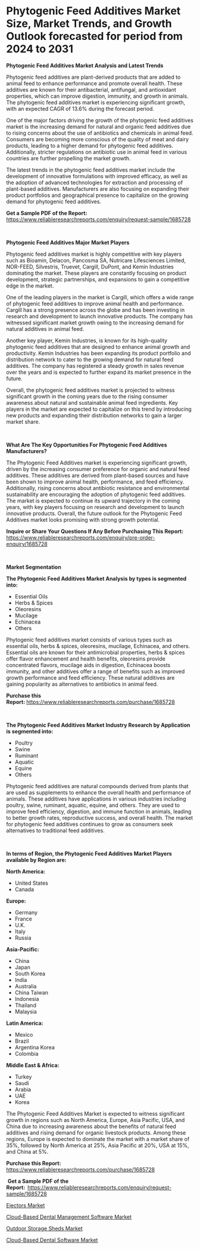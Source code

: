 <p><h1>Phytogenic Feed Additives Market Size, Market Trends, and Growth Outlook forecasted for period from 2024 to 2031</h1></p><p><strong>Phytogenic Feed Additives Market Analysis and Latest Trends</strong></p>
<p><p>Phytogenic feed additives are plant-derived products that are added to animal feed to enhance performance and promote overall health. These additives are known for their antibacterial, antifungal, and antioxidant properties, which can improve digestion, immunity, and growth in animals. The phytogenic feed additives market is experiencing significant growth, with an expected CAGR of 13.6% during the forecast period.</p><p>One of the major factors driving the growth of the phytogenic feed additives market is the increasing demand for natural and organic feed additives due to rising concerns about the use of antibiotics and chemicals in animal feed. Consumers are becoming more conscious of the quality of meat and dairy products, leading to a higher demand for phytogenic feed additives. Additionally, stricter regulations on antibiotic use in animal feed in various countries are further propelling the market growth.</p><p>The latest trends in the phytogenic feed additives market include the development of innovative formulations with improved efficacy, as well as the adoption of advanced technologies for extraction and processing of plant-based additives. Manufacturers are also focusing on expanding their product portfolios and geographical presence to capitalize on the growing demand for phytogenic feed additives.</p></p>
<p><strong>Get a Sample PDF of the Report:&nbsp;</strong> <a href="https://www.reliableresearchreports.com/enquiry/request-sample/1685728">https://www.reliableresearchreports.com/enquiry/request-sample/1685728</a></p>
<p>&nbsp;</p>
<p><strong>Phytogenic Feed Additives Major Market Players</strong></p>
<p><p>Phytogenic feed additives market is highly competitive with key players such as Bioamin, Delacon, Pancosma SA, Nutricare Lifesciences Limited, NOR-FEED, Silvestris, Truevet, Cargill, DuPont, and Kemin Industries dominating the market. These players are constantly focusing on product development, strategic partnerships, and expansions to gain a competitive edge in the market.</p><p>One of the leading players in the market is Cargill, which offers a wide range of phytogenic feed additives to improve animal health and performance. Cargill has a strong presence across the globe and has been investing in research and development to launch innovative products. The company has witnessed significant market growth owing to the increasing demand for natural additives in animal feed.</p><p>Another key player, Kemin Industries, is known for its high-quality phytogenic feed additives that are designed to enhance animal growth and productivity. Kemin Industries has been expanding its product portfolio and distribution network to cater to the growing demand for natural feed additives. The company has registered a steady growth in sales revenue over the years and is expected to further expand its market presence in the future.</p><p>Overall, the phytogenic feed additives market is projected to witness significant growth in the coming years due to the rising consumer awareness about natural and sustainable animal feed ingredients. Key players in the market are expected to capitalize on this trend by introducing new products and expanding their distribution networks to gain a larger market share.</p></p>
<p>&nbsp;</p>
<p><strong>What Are The Key Opportunities For Phytogenic Feed Additives Manufacturers?</strong></p>
<p><p>The Phytogenic Feed Additives market is experiencing significant growth, driven by the increasing consumer preference for organic and natural feed additives. These additives are derived from plant-based sources and have been shown to improve animal health, performance, and feed efficiency. Additionally, rising concerns about antibiotic resistance and environmental sustainability are encouraging the adoption of phytogenic feed additives. The market is expected to continue its upward trajectory in the coming years, with key players focusing on research and development to launch innovative products. Overall, the future outlook for the Phytogenic Feed Additives market looks promising with strong growth potential.</p></p>
<p><strong>Inquire or Share Your Questions If Any Before Purchasing This Report:</strong> <a href="https://www.reliableresearchreports.com/enquiry/pre-order-enquiry/1685728">https://www.reliableresearchreports.com/enquiry/pre-order-enquiry/1685728</a></p>
<p>&nbsp;</p>
<p><strong>Market Segmentation</strong></p>
<p><strong>The Phytogenic Feed Additives Market Analysis by types is segmented into:</strong></p>
<p><ul><li>Essential Oils</li><li>Herbs & Spices</li><li>Oleoresins</li><li>Mucilage</li><li>Echinacea</li><li>Others</li></ul></p>
<p><p>Phytogenic feed additives market consists of various types such as essential oils, herbs & spices, oleoresins, mucilage, Echinacea, and others. Essential oils are known for their antimicrobial properties, herbs & spices offer flavor enhancement and health benefits, oleoresins provide concentrated flavors, mucilage aids in digestion, Echinacea boosts immunity, and other additives offer a range of benefits such as improved growth performance and feed efficiency. These natural additives are gaining popularity as alternatives to antibiotics in animal feed.</p></p>
<p><strong>Purchase this Report:&nbsp;</strong><a href="https://www.reliableresearchreports.com/purchase/1685728">https://www.reliableresearchreports.com/purchase/1685728</a></p>
<p>&nbsp;</p>
<p><strong>The Phytogenic Feed Additives Market Industry Research by Application is segmented into:</strong></p>
<p><ul><li>Poultry</li><li>Swine</li><li>Ruminant</li><li>Aquatic</li><li>Equine</li><li>Others</li></ul></p>
<p><p>Phytogenic feed additives are natural compounds derived from plants that are used as supplements to enhance the overall health and performance of animals. These additives have applications in various industries including poultry, swine, ruminant, aquatic, equine, and others. They are used to improve feed efficiency, digestion, and immune function in animals, leading to better growth rates, reproductive success, and overall health. The market for phytogenic feed additives continues to grow as consumers seek alternatives to traditional feed additives.</p></p>
<p>&nbsp;</p>
<p><strong>In terms of Region, the Phytogenic Feed Additives Market Players available by Region are:</strong></p>
<p>
    <p> <strong> North America: </strong>
        <ul>
            <li>United States</li>
            <li>Canada</li>
        </ul>
        </p> 
    <p> <strong> Europe: </strong>
        <ul>
            <li>Germany</li>
            <li>France</li>
            <li>U.K.</li>
            <li>Italy</li>
            <li>Russia</li>
        </ul>
        </p> 
    <p> <strong> Asia-Pacific: </strong>
        <ul>
            <li>China</li>
            <li>Japan</li>
            <li>South Korea</li>
            <li>India</li>
            <li>Australia</li>
            <li>China Taiwan</li>
            <li>Indonesia</li>
            <li>Thailand</li>
            <li>Malaysia</li>
        </ul>
        </p> 
    <p> <strong> Latin America: </strong>
        <ul>
            <li>Mexico</li>
            <li>Brazil</li>
            <li>Argentina Korea</li>
            <li>Colombia</li>
        </ul>
        </p> 
    <p> <strong> Middle East & Africa: </strong>
        <ul>
            <li>Turkey</li>
            <li>Saudi</li>
            <li>Arabia</li>
            <li>UAE</li>
            <li>Korea</li>
        </ul>
    </p>
    </p>
<p><p>The Phytogenic Feed Additives Market is expected to witness significant growth in regions such as North America, Europe, Asia Pacific, USA, and China due to increasing awareness about the benefits of natural feed additives and rising demand for organic livestock products. Among these regions, Europe is expected to dominate the market with a market share of 35%, followed by North America at 25%, Asia Pacific at 20%, USA at 15%, and China at 5%.</p></p>
<p><strong>Purchase this Report: </strong><a href="https://www.reliableresearchreports.com/purchase/1685728">https://www.reliableresearchreports.com/purchase/1685728</a></p>
<p>&nbsp;<strong>Get a Sample PDF of the Report:&nbsp;&nbsp;</strong><a href="https://www.reliableresearchreports.com/enquiry/request-sample/1685728">https://www.reliableresearchreports.com/enquiry/request-sample/1685728</a></p>
<p><strong></strong></p>
<p><p><a href="https://github.com/kathiaseamanalvaradovlprc2h/Market-Research-Report-List-1/blob/main/ejectors-market.md">Ejectors Market</a></p><p><a href="https://issuu.com/reportprime-2/docs/cloud-based-dental-management-software-market-size">Cloud-Based Dental Management Software Market</a></p><p><a href="https://github.com/wusalecollins540tpqoz/Market-Research-Report-List-1/blob/main/outdoor-storage-sheds-market.md">Outdoor Storage Sheds Market</a></p><p><a href="https://issuu.com/reportprime-2/docs/cloud-based-dental-software-market-size-2030.pptx">Cloud-Based Dental Software Market</a></p></p>
